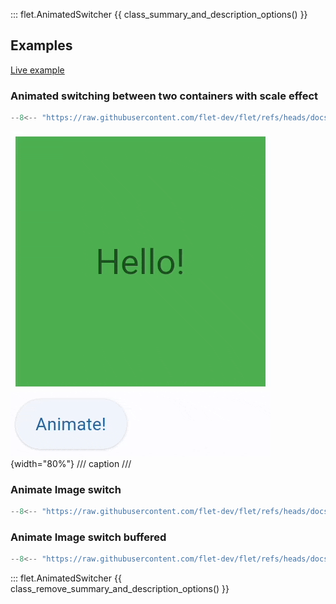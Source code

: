 ::: flet.AnimatedSwitcher
{{ class_summary_and_description_options() }}

## Examples

[Live example](https://flet-controls-gallery.fly.dev/animations/animated_switcher)

### Animated switching between two containers with scale effect

```python
--8<-- "https://raw.githubusercontent.com/flet-dev/flet/refs/heads/docs/sdk/python/examples/controls/animated-switcher/scale-effect.py"
```

![scale-effect](https://raw.githubusercontent.com/flet-dev/flet/docs/sdk/python/examples/controls/animated-switcher/media/scale-effect.gif){width="80%"}
/// caption
///

### Animate Image switch

```python
--8<-- "https://raw.githubusercontent.com/flet-dev/flet/refs/heads/docs/sdk/python/examples/controls/animated-switcher/image-switch.py"
```

### Animate Image switch buffered

```python
--8<-- "https://raw.githubusercontent.com/flet-dev/flet/refs/heads/docs/sdk/python/examples/controls/animated-switcher/image-switch-buffered.py"
```

::: flet.AnimatedSwitcher
{{ class_remove_summary_and_description_options() }}
